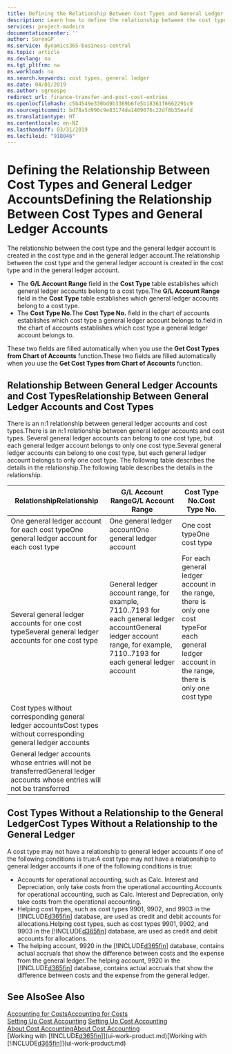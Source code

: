 ```yaml
---
title: Defining the Relationship Between Cost Types and General Ledger Accounts | Microsoft Docs
description: Learn how to define the relationship between the cost type and the general ledger account.
services: project-madeira
documentationcenter: ''
author: SorenGP
ms.service: dynamics365-business-central
ms.topic: article
ms.devlang: na
ms.tgt_pltfrm: na
ms.workload: na
ms.search.keywords: cost types, general ledger
ms.date: 04/01/2019
ms.author: sgroespe
redirect_url: finance-transfer-and-post-cost-entries
ms.openlocfilehash: c5b4549e330bd9b3369b6fe5b18361f6662291c9
ms.sourcegitcommit: bd78a5d990c9e83174da1409076c22df8b35eafd
ms.translationtype: HT
ms.contentlocale: en-NZ
ms.lasthandoff: 03/31/2019
ms.locfileid: "918046"
---
```

# <a name="defining-the-relationship-between-cost-types-and-general-ledger-accounts"></a><span data-ttu-id="50daa-103">Defining the Relationship Between Cost Types and General Ledger Accounts</span><span class="sxs-lookup"><span data-stu-id="50daa-103">Defining the Relationship Between Cost Types and General Ledger Accounts</span></span>
<span data-ttu-id="50daa-104">The relationship between the cost type and the general ledger account is created in the cost type and in the general ledger account.</span><span class="sxs-lookup"><span data-stu-id="50daa-104">The relationship between the cost type and the general ledger account is created in the cost type and in the general ledger account.</span></span>  

* <span data-ttu-id="50daa-105">The **G/L Account Range** field in the **Cost Type** table establishes which general ledger accounts belong to a cost type.</span><span class="sxs-lookup"><span data-stu-id="50daa-105">The **G/L Account Range** field in the **Cost Type** table establishes which general ledger accounts belong to a cost type.</span></span>  
* <span data-ttu-id="50daa-106">The **Cost Type No.**</span><span class="sxs-lookup"><span data-stu-id="50daa-106">The **Cost Type No.**</span></span> <span data-ttu-id="50daa-107">field in the chart of accounts establishes which cost type a general ledger account belongs to.</span><span class="sxs-lookup"><span data-stu-id="50daa-107">field in the chart of accounts establishes which cost type a general ledger account belongs to.</span></span>  

<span data-ttu-id="50daa-108">These two fields are filled automatically when you use the **Get Cost Types from Chart of Accounts** function.</span><span class="sxs-lookup"><span data-stu-id="50daa-108">These two fields are filled automatically when you use the **Get Cost Types from Chart of Accounts** function.</span></span>  

## <a name="relationship-between-general-ledger-accounts-and-cost-types"></a><span data-ttu-id="50daa-109">Relationship Between General Ledger Accounts and Cost Types</span><span class="sxs-lookup"><span data-stu-id="50daa-109">Relationship Between General Ledger Accounts and Cost Types</span></span>  
<span data-ttu-id="50daa-110">There is an n:1 relationship between general ledger accounts and cost types.</span><span class="sxs-lookup"><span data-stu-id="50daa-110">There is an n:1 relationship between general ledger accounts and cost types.</span></span> <span data-ttu-id="50daa-111">Several general ledger accounts can belong to one cost type, but each general ledger account belongs to only one cost type.</span><span class="sxs-lookup"><span data-stu-id="50daa-111">Several general ledger accounts can belong to one cost type, but each general ledger account belongs to only one cost type.</span></span> <span data-ttu-id="50daa-112">The following table describes the details in the relationship.</span><span class="sxs-lookup"><span data-stu-id="50daa-112">The following table describes the details in the relationship.</span></span>  

|<span data-ttu-id="50daa-113">Relationship</span><span class="sxs-lookup"><span data-stu-id="50daa-113">Relationship</span></span>|<span data-ttu-id="50daa-114">**G/L Account Range**</span><span class="sxs-lookup"><span data-stu-id="50daa-114">**G/L Account Range**</span></span>|<span data-ttu-id="50daa-115">**Cost Type No.**</span><span class="sxs-lookup"><span data-stu-id="50daa-115">**Cost Type No.**</span></span>|  
|------------------|------------------------------------------------|-------------------------------------------|  
|<span data-ttu-id="50daa-116">One general ledger account for each cost type</span><span class="sxs-lookup"><span data-stu-id="50daa-116">One general ledger account for each cost type</span></span>|<span data-ttu-id="50daa-117">One general ledger account</span><span class="sxs-lookup"><span data-stu-id="50daa-117">One general ledger account</span></span>|<span data-ttu-id="50daa-118">One cost type</span><span class="sxs-lookup"><span data-stu-id="50daa-118">One cost type</span></span>|  
|<span data-ttu-id="50daa-119">Several general ledger accounts for one cost type</span><span class="sxs-lookup"><span data-stu-id="50daa-119">Several general ledger accounts for one cost type</span></span>|<span data-ttu-id="50daa-120">General ledger account range, for example, 7110..7193 for each general ledger account</span><span class="sxs-lookup"><span data-stu-id="50daa-120">General ledger account range, for example, 7110..7193 for each general ledger account</span></span>|<span data-ttu-id="50daa-121">For each general ledger account in the range, there is only one cost type</span><span class="sxs-lookup"><span data-stu-id="50daa-121">For each general ledger account in the range, there is only one cost type</span></span>|  
|<span data-ttu-id="50daa-122">Cost types without corresponding general ledger accounts</span><span class="sxs-lookup"><span data-stu-id="50daa-122">Cost types without corresponding general ledger accounts</span></span>|<Empty>||  
|<span data-ttu-id="50daa-123">General ledger accounts whose entries will not be transferred</span><span class="sxs-lookup"><span data-stu-id="50daa-123">General ledger accounts whose entries will not be transferred</span></span>||<Empty>|  

## <a name="cost-types-without-a-relationship-to-the-general-ledger"></a><span data-ttu-id="50daa-124">Cost Types Without a Relationship to the General Ledger</span><span class="sxs-lookup"><span data-stu-id="50daa-124">Cost Types Without a Relationship to the General Ledger</span></span>  
<span data-ttu-id="50daa-125">A cost type may not have a relationship to general ledger accounts if one of the following conditions is true:</span><span class="sxs-lookup"><span data-stu-id="50daa-125">A cost type may not have a relationship to general ledger accounts if one of the following conditions is true:</span></span>  

* <span data-ttu-id="50daa-126">Accounts for operational accounting, such as Calc. Interest and Depreciation, only take costs from the operational accounting.</span><span class="sxs-lookup"><span data-stu-id="50daa-126">Accounts for operational accounting, such as Calc. Interest and Depreciation, only take costs from the operational accounting.</span></span>  
* <span data-ttu-id="50daa-127">Helping cost types, such as cost types 9901, 9902, and 9903 in the [!INCLUDE[d365fin](includes/d365fin_md.md)] database, are used as credit and debit accounts for allocations.</span><span class="sxs-lookup"><span data-stu-id="50daa-127">Helping cost types, such as cost types 9901, 9902, and 9903 in the [!INCLUDE[d365fin](includes/d365fin_md.md)] database, are used as credit and debit accounts for allocations.</span></span>  
* <span data-ttu-id="50daa-128">The helping account, 9920 in the [!INCLUDE[d365fin](includes/d365fin_md.md)] database, contains actual accruals that show the difference between costs and the expense from the general ledger.</span><span class="sxs-lookup"><span data-stu-id="50daa-128">The helping account, 9920 in the [!INCLUDE[d365fin](includes/d365fin_md.md)] database, contains actual accruals that show the difference between costs and the expense from the general ledger.</span></span>  

## <a name="see-also"></a><span data-ttu-id="50daa-129">See Also</span><span class="sxs-lookup"><span data-stu-id="50daa-129">See Also</span></span>  
[<span data-ttu-id="50daa-130">Accounting for Costs</span><span class="sxs-lookup"><span data-stu-id="50daa-130">Accounting for Costs</span></span>](finance-manage-cost-accounting.md)  
<span data-ttu-id="50daa-131">[Setting Up Cost Accounting](finance-set-up-cost-accounting.md) </span><span class="sxs-lookup"><span data-stu-id="50daa-131">[Setting Up Cost Accounting](finance-set-up-cost-accounting.md) </span></span>  
[<span data-ttu-id="50daa-132">About Cost Accounting</span><span class="sxs-lookup"><span data-stu-id="50daa-132">About Cost Accounting</span></span>](finance-about-cost-accounting.md)  
<span data-ttu-id="50daa-133">[Working with [!INCLUDE[d365fin](includes/d365fin_md.md)]](ui-work-product.md)</span><span class="sxs-lookup"><span data-stu-id="50daa-133">[Working with [!INCLUDE[d365fin](includes/d365fin_md.md)]](ui-work-product.md)</span></span>
